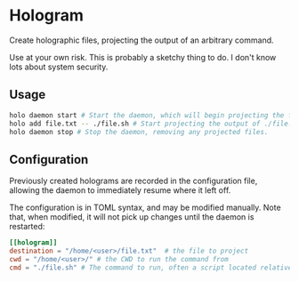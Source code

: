 # Hologram

Create holographic files, projecting the output of an arbitrary command.

Use at your own risk. This is probably a sketchy thing to do. I don't know lots
about system security.

## Usage

```sh
holo daemon start # Start the daemon, which will begin projecting the files
holo add file.txt -- ./file.sh # Start projecting the output of ./file.sh into file.txt
holo daemon stop # Stop the daemon, removing any projected files.
```

## Configuration

Previously created holograms are recorded in the configuration file, allowing
the daemon to immediately resume where it left off.

The configuration is in TOML syntax, and may be modified manually. Note that,
when modified, it will not pick up changes until the daemon is restarted:

```toml
[[hologram]]
destination = "/home/<user>/file.txt"  # the file to project
cwd = "/home/<user>/" # the CWD to run the command from
cmd = "./file.sh" # The command to run, often a script located relative to cwd
```
